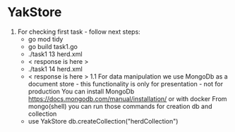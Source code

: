 # YakStore
1. For checking first task - follow next steps:
   -  go mod tidy
   -  go build task1.go
   -  ./task1 13 herd.xml
   -  < response is here >
   -  ./task1 14 herd.xml
   -  < response is here >
1.1 For data manipulation we use MongoDb as a document store - this functionality is only for presentation - not for production
    You can install MongoDb https://docs.mongodb.com/manual/installation/ or with docker 
    From mongo(shell) you can run those commands for creation db and collection
    - use YakStore
      db.createCollection("herdCollection")
